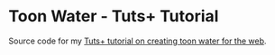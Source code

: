 # Toon Water - Tuts+ Tutorial
Source code for my [Tuts+ tutorial on creating toon water for the web](http://gamedevelopment.tutsplus.com/tutorials/creating-toon-water-for-the-web-part-1--cms-30447). 
